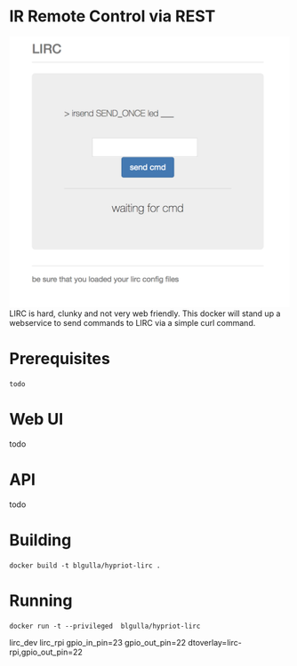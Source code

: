 # IR Remote Control via REST 
![The Bar That Started It All](https://github.com/bgulla/hypriot-lirc/blob/master/img/screenshot.png?raw=true)
LIRC is hard, clunky and not very web friendly. This docker will stand up a webservice to send commands to LIRC via a simple curl command. 

# Prerequisites
``` todo ```

# Web UI 
todo
# API
todo
# Building
```docker build -t blgulla/hypriot-lirc .```

# Running
```docker run -t --privileged  blgulla/hypriot-lirc ```


lirc_dev
lirc_rpi gpio_in_pin=23 gpio_out_pin=22
dtoverlay=lirc-rpi,gpio_out_pin=22

